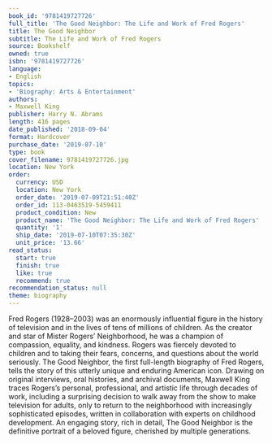 ```yaml
---
book_id: '9781419727726'
full_title: 'The Good Neighbor: The Life and Work of Fred Rogers'
title: The Good Neighbor
subtitle: The Life and Work of Fred Rogers
source: Bookshelf
owned: true
isbn: '9781419727726'
language:
- English
topics:
- 'Biography: Arts & Entertainment'
authors:
- Maxwell King
publisher: Harry N. Abrams
length: 416 pages
date_published: '2018-09-04'
format: Hardcover
purchase_date: '2019-07-10'
type: book
cover_filename: 9781419727726.jpg
location: New York
order:
  currency: USD
  location: New York
  order_date: '2019-07-09T21:51:40Z'
  order_id: 113-0463519-5459411
  product_condition: New
  product_name: 'The Good Neighbor: The Life and Work of Fred Rogers'
  quantity: '1'
  ship_date: '2019-07-10T07:35:30Z'
  unit_price: '13.66'
read_status:
  start: true
  finish: true
  like: true
  recommend: true
recommendation_status: null
theme: biography
---
```

Fred Rogers (1928–2003) was an enormously influential figure in the history of television and in the lives of tens of millions of children. As the creator and star of Mister Rogers’ Neighborhood, he was a champion of compassion, equality, and kindness. Rogers was fiercely devoted to children and to taking their fears, concerns, and questions about the world seriously.
The Good Neighbor, the first full-length biography of Fred Rogers, tells the story of this utterly unique and enduring American icon. Drawing on original interviews, oral histories, and archival documents, Maxwell King traces Rogers’s personal, professional, and artistic life through decades of work, including a surprising decision to walk away from the show to make television for adults, only to return to the neighborhood with increasingly sophisticated episodes, written in collaboration with experts on childhood development. An engaging story, rich in detail, The Good Neighbor is the definitive portrait of a beloved figure, cherished by multiple generations.

